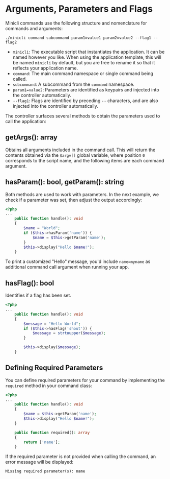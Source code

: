 # Arguments, Parameters and Flags

Minicli commands use the following structure and nomenclature for commands and arguments:

```shell
./minicli command subcommand param1=value1 param2=value2 --flag1 --flag2
```

- `minicli`: The executable script that instantiates the application. It can be named however you like. When using the application template, this will be named `minicli` by default, but you are free to rename it so that it reflects your application name.
- `command`: The main command namespace or single command being called.
- `subcommand`: A subcommand from the `command` namespace.
- `param1=value2`: Parameters are identified as keypairs and injected into the controller automatically.
- `--flag1`: Flags are identified by preceding `--` characters, and are also injected into the controller automatically. 

The controller surfaces several methods to obtain the parameters used to call the application:

## getArgs(): array

Obtains all arguments included in the command call. This will return the contents obtained via the `$argv[]` global variable, where position `0` corresponds to the script name, and the following items are each command argument.

## hasParam(): bool, getParam(): string

Both methods are used to work with parameters. In the next example, we check if a parameter was set, then adjust the output accordingly:

```php
<?php
...
    public function handle(): void
    {       
        $name = "World";
        if ($this->hasParam('name')) {
            $name = $this->getParam('name');
        }  
        $this->display("Hello $name!");
    }
```

To print a customized "Hello" message, you'd include `name=myname` as additional command call argument when running your app.

## hasFlag(): bool

Identifies if a flag has been set.

```php
<?php
...
    public function handle(): void
    {       
        $message = "Hello World";
        if ($this->hasFlag('shout')) {
            $message = strtoupper($message);
        }

        $this->display($message);
    }
```

## Defining Required Parameters

You can define required parameters for your command by implementing the `required` method in your command class:

```php
<?php
...
    public function handle(): void
    {
        $name = $this->getParam('name');
        $this->display("Hello $name!");
    }

    public function required(): array
    {
        return ['name'];
    }
```

If the required parameter is not provided when calling the command, an error message will be displayed:

```
Missing required parameter(s): name
```
